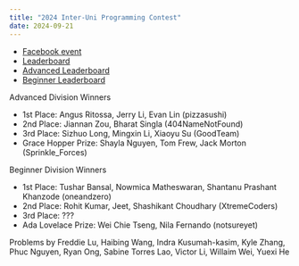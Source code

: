```yaml
---
title: "2024 Inter-Uni Programming Contest"
date: 2024-09-21
---
```


- [Facebook event](https://www.facebook.com/events/2157074051335384)
- [Leaderboard](leaderboard)
- [Advanced Leaderboard](advanced_leaderboard)
- [Beginner Leaderboard](beginner_leaderboard)

Advanced Division Winners

- 1st Place: Angus Ritossa, Jerry Li, Evan Lin  (pizzasushi)
- 2nd Place: Jiannan Zou, Bharat Singla (404NameNotFound)
- 3rd Place: Sizhuo Long, Mingxin Li, Xiaoyu Su (GoodTeam)
- Grace Hopper Prize: Shayla Nguyen, Tom Frew, Jack Morton (Sprinkle_Forces)

Beginner Division Winners

- 1st Place: Tushar Bansal, Nowmica Matheswaran, Shantanu Prashant Khanzode (oneandzero)
- 2nd Place: Rohit Kumar, Jeet, Shashikant Choudhary  (XtremeCoders)
- 3rd Place: ???
- Ada Lovelace Prize: Wei Chie Tseng, Nila Fernando (notsureyet)

Problems by Freddie Lu, Haibing Wang, Indra Kusumah-kasim, Kyle Zhang, Phuc Nguyen, Ryan Ong, Sabine Torres Lao, Victor Li, Willaim Wei, Yuexi He
